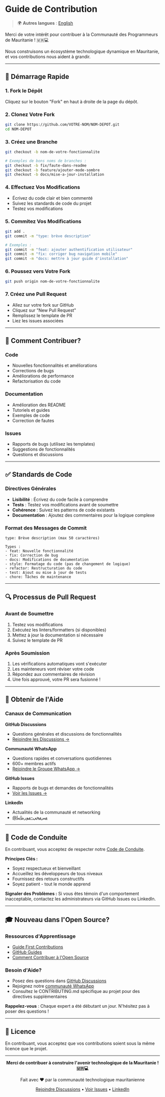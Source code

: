 # Guide de Contribution

> 🌍 **Autres langues** : [English](CONTRIBUTING.md)

Merci de votre intérêt pour contribuer à la Communauté des Programmeurs de Mauritanie ! 🇲🇷💻

Nous construisons un écosystème technologique dynamique en Mauritanie, et vos contributions nous aident à grandir.

---

## 🚀 Démarrage Rapide

### 1. Fork le Dépôt
Cliquez sur le bouton "Fork" en haut à droite de la page du dépôt.

### 2. Clonez Votre Fork
```bash
git clone https://github.com/VOTRE-NOM/NOM-DEPOT.git
cd NOM-DEPOT
```

### 3. Créez une Branche
```bash
git checkout -b nom-de-votre-fonctionnalite

# Exemples de bons noms de branches :
git checkout -b fix/faute-dans-readme
git checkout -b feature/ajouter-mode-sombre
git checkout -b docs/mise-a-jour-installation
```

### 4. Effectuez Vos Modifications
- Écrivez du code clair et bien commenté
- Suivez les standards de code du projet
- Testez vos modifications

### 5. Commitez Vos Modifications
```bash
git add .
git commit -m "type: brève description"

# Exemples :
git commit -m "feat: ajouter authentification utilisateur"
git commit -m "fix: corriger bug navigation mobile"
git commit -m "docs: mettre à jour guide d'installation"
```

### 6. Poussez vers Votre Fork
```bash
git push origin nom-de-votre-fonctionnalite
```

### 7. Créez une Pull Request
- Allez sur votre fork sur GitHub
- Cliquez sur "New Pull Request"
- Remplissez le template de PR
- Liez les issues associées

---

## 📝 Comment Contribuer?

### Code
- Nouvelles fonctionnalités et améliorations
- Corrections de bugs
- Améliorations de performance
- Refactorisation du code

### Documentation
- Amélioration des README
- Tutoriels et guides
- Exemples de code
- Correction de fautes

### Issues
- Rapports de bugs (utilisez les templates)
- Suggestions de fonctionnalités
- Questions et discussions

---

## ✅ Standards de Code

### Directives Générales
- **Lisibilité** : Écrivez du code facile à comprendre
- **Tests** : Testez vos modifications avant de soumettre
- **Cohérence** : Suivez les patterns de code existants
- **Documentation** : Ajoutez des commentaires pour la logique complexe

### Format des Messages de Commit

```
type: Brève description (max 50 caractères)

Types :
- feat: Nouvelle fonctionnalité
- fix: Correction de bug
- docs: Modifications de documentation
- style: Formatage du code (pas de changement de logique)
- refactor: Restructuration du code
- test: Ajout ou mise à jour de tests
- chore: Tâches de maintenance
```

---

## 🔍 Processus de Pull Request

### Avant de Soumettre
1. Testez vos modifications
2. Exécutez les linters/formatters (si disponibles)
3. Mettez à jour la documentation si nécessaire
4. Suivez le template de PR

### Après Soumission
1. Les vérifications automatiques vont s'exécuter
2. Les mainteneurs vont réviser votre code
3. Répondez aux commentaires de révision
4. Une fois approuvé, votre PR sera fusionné !

---

## 💬 Obtenir de l'Aide

### Canaux de Communication

**GitHub Discussions**
- Questions générales et discussions de fonctionnalités
- [Rejoindre les Discussions →](../../discussions)

**Communauté WhatsApp**
- Questions rapides et conversations quotidiennes
- 600+ membres actifs
- [Rejoindre le Groupe WhatsApp →](https://chat.whatsapp.com/L13JBkYOBXqK9p8FYZE00x)

**GitHub Issues**
- Rapports de bugs et demandes de fonctionnalités
- [Voir les Issues →](../../issues)

**LinkedIn**
- Actualités de la communauté et networking
- [@مبرمجي-موريتانيا](https://linkedin.com/company/مبرمجي-موريتانيا)

---

## 🤝 Code de Conduite

En contribuant, vous acceptez de respecter notre [Code de Conduite](CODE_OF_CONDUCT.md).

**Principes Clés :**
- Soyez respectueux et bienveillant
- Accueillez les développeurs de tous niveaux
- Fournissez des retours constructifs
- Soyez patient - tout le monde apprend

**Signaler des Problèmes :** Si vous êtes témoin d'un comportement inacceptable, contactez les administrateurs via GitHub Issues ou LinkedIn.

---

## 🎓 Nouveau dans l'Open Source?

### Ressources d'Apprentissage
- [Guide First Contributions](https://github.com/firstcontributions/first-contributions)
- [GitHub Guides](https://guides.github.com/)
- [Comment Contribuer à l'Open Source](https://opensource.guide/fr/how-to-contribute/)

### Besoin d'Aide?
- Posez des questions dans [GitHub Discussions](../../discussions)
- Rejoignez notre [communauté WhatsApp](https://chat.whatsapp.com/L13JBkYOBXqK9p8FYZE00x)
- Consultez le CONTRIBUTING.md spécifique au projet pour des directives supplémentaires

**Rappelez-vous** : Chaque expert a été débutant un jour. N'hésitez pas à poser des questions !

---

## 📜 Licence

En contribuant, vous acceptez que vos contributions soient sous la même licence que le projet.

---

<div align="center">

**Merci de contribuer à construire l'avenir technologique de la Mauritanie ! 🇲🇷💻**

Fait avec ❤️ par la communauté technologique mauritanienne

[Rejoindre Discussions](../../discussions) • [Voir Issues](../../issues) • [LinkedIn](https://linkedin.com/company/مبرمجي-موريتانيا)

</div>
